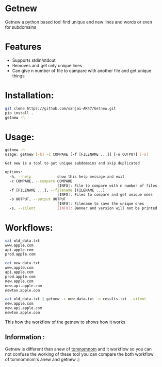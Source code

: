 # Getnew
Getnew a python based tool find unique and new lines and words or even for subdomains

# Features
- Supports stdin/stdout
- Removes and get only unique lines
- Can give n number of file to campare with another file and get unique things

# Installation:

```bash
git clone https://github.com/sanjai-AK47/Getnew.git
pip install .
getnew -h
```

# Usage:

```bash
getnew -h                                                                    
usage: getnew [-h] -c COMPARE [-f [FILENAME ...]] [-o OUTPUT] [-s]

Get new is a tool to get unique subdomains and skip duplicated

options:
  -h, --help            show this help message and exit
  -c COMPARE, --compare COMPARE
                        [INFO]: File to compare with n number of files
  -f [FILENAME ...], --filename [FILENAME ...]
                        [INFO]: Files to compare and get unique ones
  -o OUTPUT, --output OUTPUT
                        [INFO]: Filename to save the unique ones
  -s, --silent          [INFO]: Banner and version will not be printed in console to user

```

# Workflows:

```bash
cat old_data.txt
www.apple.com
api.apple.com
prod.apple.com
```

```bash
cat new_data.txt
www.apple.com
api.apple.com
prod.apple.com
new.apple.com
new.api.apple.com
newton.apple.com
```

```bash
cat old_data.txt | getnew -c new_data.txt -o results.txt --silent
new.apple.com
new.api.apple.com
newton.apple.com
```

This how the workflow of the getnew to shows how it works

## Information :

Getnew is different than anew of [tomnomnom](https://github.com/tomnomnom/anew) and it workflow so you can not confuse the working of these tool
you can compare the both workflow of tomnomnom's anew and getnew :)

